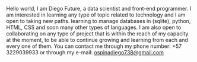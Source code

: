 Hello world, I am Diego Future, a data scientist and front-end programmer.
I am interested in learning any type of topic related to technology and I am open to taking new paths. 
learning to manage databases in (sqlite), python, HTML, CSS and soon many other types of languages.
I am also open to collaborating on any type of project that is within the reach of my capacity at the moment, to be able to continue growing and learning from each and every one of them.
You can contact me through my phone number: +57 3229039933
or through my e-mail: ospinadiego738@gmail.com
